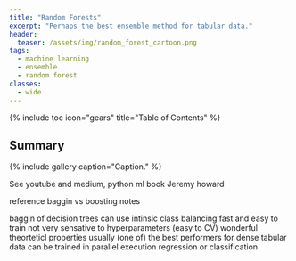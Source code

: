 ```yaml
---
title: "Random Forests"
excerpt: "Perhaps the best ensemble method for tabular data."
header:
  teaser: /assets/img/random_forest_cartoon.png
tags:
  - machine learning
  - ensemble
  - random forest
classes:
  - wide
---
```


{% include toc icon="gears" title="Table of Contents" %}

## Summary

{% include gallery caption="Caption." %}

See youtube and medium, python ml book
Jeremy howard

reference baggin vs boosting notes

baggin of decision trees
can use intinsic class balancing
fast and easy to train
not very sensative to hyperparameters (easy to CV)
wonderful theorteticl properties
usually (one of) the best performers for dense tabular data
can be trained in parallel execution
regression or classification
